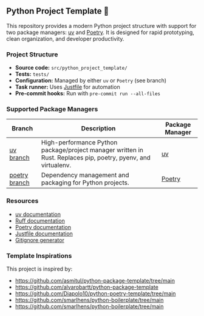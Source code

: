 
## Python Project Template 🐍

This repository provides a modern Python project structure with support for two package managers: [uv](https://docs.astral.sh/uv/) and [Poetry](https://python-poetry.org/). It is designed for rapid prototyping, clean organization, and developer productivity.

### Project Structure
- **Source code:** `src/python_project_template/`
- **Tests:** `tests/`
- **Configuration:** Managed by either `uv` or `Poetry` (see branch)
- **Task runner:** Uses [Justfile](https://just.systems/man/en/) for automation
- **Pre-commit hooks:** Run with `pre-commit run --all-files`

### Supported Package Managers

|   Branch | Description | Package Manager |
| --- | --- | --- |
| [uv branch](https://github.com/difegam/python-project-template/tree/uv) | High-performance Python package/project manager written in Rust. Replaces pip, poetry, pyenv, and virtualenv. | [uv](https://docs.astral.sh/uv/) |
| [poetry branch](https://github.com/difegam/python-project-template/tree/poetry) | Dependency management and packaging for Python projects. | [Poetry](https://python-poetry.org/) |

### Resources

- [uv documentation](https://docs.astral.sh/uv/)
- [Ruff documentation](https://docs.astral.sh/ruff/)
- [Poetry documentation](https://python-poetry.org/)
- [Justfile documentation](https://just.systems/man/en/)
- [Gitignore generator](https://www.toptal.com/developers/gitignore)

### Template Inspirations

This project is inspired by:
- https://github.com/asmitul/python-package-template/tree/main
- https://github.com/alvarobartt/python-package-template
- https://github.com/Diapolo10/python-poetry-template/tree/main
- https://github.com/smarlhens/python-boilerplate/tree/main
- https://github.com/smarlhens/python-boilerplate/tree/main
